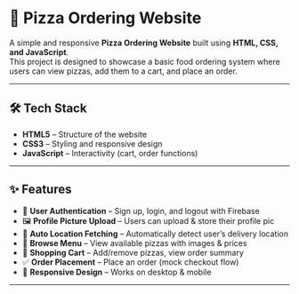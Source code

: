 # 🍕 Pizza Ordering Website

A simple and responsive **Pizza Ordering Website** built using **HTML, CSS, and JavaScript**.  
This project is designed to showcase a basic food ordering system where users can view pizzas, add them to a cart, and place an order.

---

## 🛠️ Tech Stack

- **HTML5** – Structure of the website  
- **CSS3** – Styling and responsive design  
- **JavaScript** – Interactivity (cart, order functions)

---

## ✨ Features

- 🔐 **User Authentication** – Sign up, login, and logout with Firebase  
- 🖼️ **Profile Picture Upload** – Users can upload & store their profile pic  
- 📍 **Auto Location Fetching** – Automatically detect user’s delivery location  
- 🍕 **Browse Menu** – View available pizzas with images & prices  
- 🛒 **Shopping Cart** – Add/remove pizzas, view order summary  
- ✅ **Order Placement** – Place an order (mock checkout flow)  
- 📱 **Responsive Design** – Works on desktop & mobile  


---
